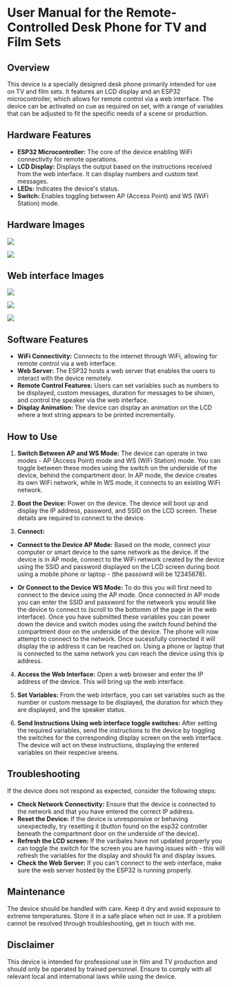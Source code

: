 # User Manual for the Remote-Controlled Desk Phone for TV and Film Sets

## Overview
This device is a specially designed desk phone primarily intended for use on TV and film sets. It features an LCD display and an ESP32 microcontroller, which allows for remote control via a web interface. The device can be activated on cue as required on set, with a range of variables that can be adjusted to fit the specific needs of a scene or production.

## Hardware Features
- **ESP32 Microcontroller:**  The core of the device enabling WiFi connectivity for remote operations.
- **LCD Display:** Displays the output based on the instructions received from the web interface. It can display numbers and custom text messages.
- **LEDs:** Indicates the device's status.
- **Switch:** Enables toggling between AP (Access Point) and WS (WiFi Station) mode.

## Hardware Images

![](./intructions/images/Subject.png)

![](./intructions/images/Subject2.png)

## Web interface Images

![](./intructions/images/IMG6890.png)

![](./intructions/images/IMG6891.png)

![](./intructions/images/IMG6892.png)


## Software Features
- **WiFi Connectivity:** Connects to the internet through WiFi, allowing for remote control via a web interface.
- **Web Server:** The ESP32 hosts a web server that enables the users to interact with the device remotely.
- **Remote Control Features:** Users can set variables such as numbers to be displayed, custom messages, duration for messages to be shown, and control the speaker via the web interface.
- **Display Animation:** The device can display an animation on the LCD where a text string appears to be printed incrementally.

## How to Use
1. **Switch Between AP and WS Mode:** The device can operate in two modes - AP (Access Point) mode and WS (WiFi Station) mode. You can toggle between these modes using the switch on the underside of the device, behind the compartment door. In AP mode, the device creates its own WiFi network, while in WS mode, it connects to an existing WiFi network.

2. **Boot the Device:** Power on the device. The device will boot up and display the IP address, password, and SSID on the LCD screen. These details are required to connect to the device.

3. **Connect:**

- **Connect to the Device AP Mode:** Based on the mode, connect your computer or smart device to the same network as the device. If the device is in AP mode, connect to the WiFi network created by the device using the SSID and password displayed on the LCD screen during boot using a mobile phone or laptop - (the passowrd will be 12345678). 

- **Or Connect to the Device WS Mode:** To do this you will first need to connect to the device using the AP mode. Once connected in AP mode you can enter the SSID and password for the netweork you would like the device to connect to (scroll to the bottomm of the page in the web interface). Once you have submitted these variables you can power down the device and switch modes using the switch found behind the compartment door on the underside of the device. The phone will now attempt to connect to the network. Once sucessfully connected it will display the ip address it can be reached on. Using a phone or laptop that is connected to the same network you can reach the device using this ip address.

4. **Access the Web Interface:** Open a web browser and enter the IP address of the device. This will bring up the web interface.

5. **Set Variables:** From the web interface, you can set variables such as the number or custom message to be displayed, the duration for which they are displayed, and the speaker status.

6. **Send Instructions Using web interface toggle switches:** After setting the required variables, send the instructions to the device by toggling the switches for the corresponding display screen on the web interface. The device will act on these instructions, displaying the entered variables on their respecive sreens.


## Troubleshooting
If the device does not respond as expected, consider the following steps:

- **Check Network Connectivity:** Ensure that the device is connected to the network and that you have entered the correct IP address.
- **Reset the Device:** If the device is unresponsive or behaving unexpectedly, try resetting it (button found on the esp32 controller beneath the compartment door on the underside of the device).
- **Refresh the LCD screen:** If the varibales have not updated properly you can toggle the switch for the screen you are having issues with - this will refresh the variables for the display and should fix and display issues.
- **Check the Web Server:** If you can't connect to the web interface, make sure the web server hosted by the ESP32 is running properly.

## Maintenance
The device should be handled with care. Keep it dry and avoid exposure to extreme temperatures. Store it in a safe place when not in use. If a problem cannot be resolved through troubleshooting, get in touch with me.

## Disclaimer
This device is intended for professional use in film and TV production and should only be operated by trained personnel. Ensure to comply with all relevant local and international laws while using the device.